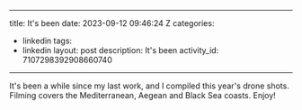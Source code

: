 
---
title: It's been 
date: 2023-09-12 09:46:24 Z
categories:
- linkedin
tags:
- linkedin
layout: post
description: It's been 
activity_id: 7107298392908660740
---
It's been a while since my last work, and I compiled this year's drone shots. Filming covers the Mediterranean, Aegean and Black Sea coasts. Enjoy!
